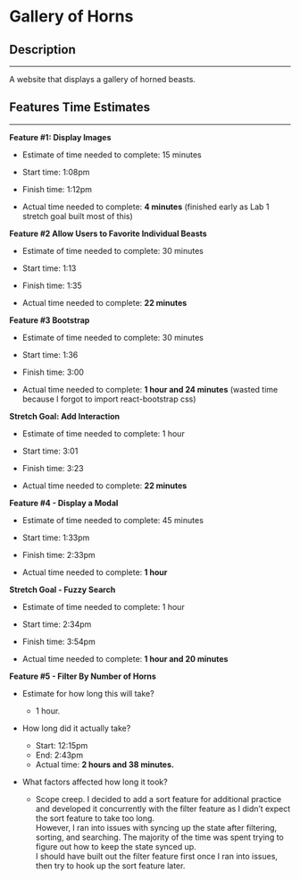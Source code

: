 # Gallery of Horns
## Description
***
A website that displays a gallery of horned beasts.

## Features Time Estimates
***
**Feature #1: Display Images**

* Estimate of time needed to complete: 15 minutes

* Start time: 1:08pm

* Finish time:  1:12pm

* Actual time needed to complete:  **4 minutes** (finished early as Lab 1 stretch goal built most of this)

**Feature #2 Allow Users to Favorite Individual Beasts**

* Estimate of time needed to complete: 30 minutes

* Start time: 1:13

* Finish time: 1:35

* Actual time needed to complete: **22 minutes**

**Feature #3 Bootstrap**

* Estimate of time needed to complete: 30 minutes

* Start time: 1:36

* Finish time: 3:00

* Actual time needed to complete: **1 hour and 24 minutes** (wasted time because I forgot to import react-bootstrap css)

**Stretch Goal: Add Interaction**

* Estimate of time needed to complete: 1 hour

* Start time: 3:01

* Finish time: 3:23

* Actual time needed to complete: **22 minutes**

**Feature #4 - Display a Modal**

* Estimate of time needed to complete: 45 minutes

* Start time: 1:33pm

* Finish time: 2:33pm

* Actual time needed to complete:  **1 hour**


**Stretch Goal - Fuzzy Search**

* Estimate of time needed to complete:  1 hour

* Start time:  2:34pm

* Finish time: 3:54pm

* Actual time needed to complete:  **1 hour and 20 minutes**

**Feature #5 - Filter By Number of Horns**

* Estimate for how long this will take?
    * 1 hour.

* How long did it actually take?
    * Start: 12:15pm
    * End: 2:43pm
    * Actual time: **2 hours and 38 minutes.**

* What factors affected how long it took?
    * Scope creep. I decided to add a sort feature for additional practice and developed it concurrently with the filter feature as I didn’t expect the sort feature to take too long.  
    However, I ran into issues with syncing up the state after filtering, sorting, and searching. The majority of the time was spent trying to figure out how to keep the state synced up.  
    I should have built out the filter feature first once I ran into issues, then try to hook up the sort feature later.
